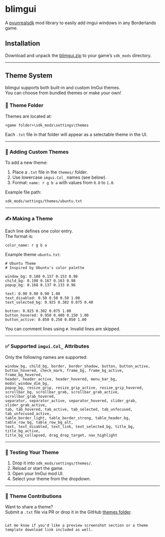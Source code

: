 # blimgui

A [pyunrealsdk](https://github.com/bl-sdk/pyunrealsdk) mod library to easily add imgui windows in any Borderlands game.

## Installation

Download and unpack the [blimgui.zip](blimgui.zip) to your game’s `sdk_mods` directory.

---

## Theme System

blimgui supports both built-in and custom ImGui themes.  
You can choose from bundled themes or make your own!

### 📁 Theme Folder

Themes are located at:

```
<game folder>\sdk_mods\settings\themes
```

Each `.txt` file in that folder will appear as a selectable theme in the UI.

---

### 🎨 Adding Custom Themes

To add a new theme:

1. Place a `.txt` file in the `themes/` folder.
2. Use lowercase `imgui.Col_` names (see below).
3. Format: `name: r g b a` with values from `0.0` to `1.0`.

Example file path:
```
sdk_mods/settings/themes/ubuntu.txt
```

---

### ✍️ Making a Theme

Each line defines one color entry.  
The format is:

```
color_name: r g b a
```

Example theme `ubuntu.txt`:

```
# Ubuntu Theme
# Inspired by Ubuntu's color palette

window_bg: 0.188 0.157 0.153 0.98
child_bg: 0.198 0.167 0.163 0.98
popup_bg: 0.168 0.137 0.133 0.96

text: 0.90 0.90 0.90 1.00
text_disabled: 0.50 0.50 0.50 1.00
text_selected_bg: 0.925 0.302 0.075 0.40

button: 0.925 0.302 0.075 1.00
button_hovered: 0.950 0.400 0.150 1.00
button_active: 0.850 0.250 0.050 1.00
```

You can comment lines using `#`. Invalid lines are skipped.

---

### ✅ Supported `imgui.Col_` Attributes

Only the following names are supported:

```
window_bg, child_bg, border, border_shadow, button, button_active,
button_hovered, check_mark, frame_bg, frame_bg_active, frame_bg_hovered,
header, header_active, header_hovered, menu_bar_bg, modal_window_dim_bg,
popup_bg, resize_grip, resize_grip_active, resize_grip_hovered,
scrollbar_bg, scrollbar_grab, scrollbar_grab_active, scrollbar_grab_hovered,
separator, separator_active, separator_hovered, slider_grab, slider_grab_active,
tab, tab_hovered, tab_active, tab_selected, tab_unfocused, tab_unfocused_active,
table_border_light, table_border_strong, table_header_bg, table_row_bg, table_row_bg_alt,
text, text_disabled, text_link, text_selected_bg, title_bg, title_bg_active,
title_bg_collapsed, drag_drop_target, nav_highlight
```

---

### 🧪 Testing Your Theme

1. Drop it into `sdk_mods/settings/themes/`.
2. Reload or start the game.
3. Open your ImGui mod UI.
4. Select your theme from the dropdown.

---

### 🧡 Theme Contributions

Want to share a theme?  
Submit a `.txt` file via PR or drop it in the GitHub [themes folder](themes/).

```

Let me know if you'd like a preview screenshot section or a theme template download link included as well.